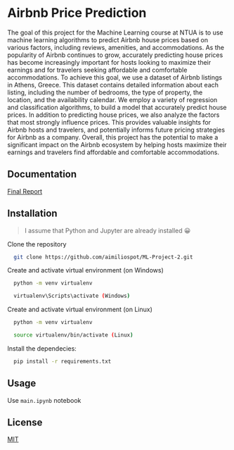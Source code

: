 # Airbnb Price Prediction

The goal of this project for the Machine Learning course at NTUA is to use machine learning algorithms to predict Airbnb house prices based on various factors, including reviews, amenities, and accommodations. As the popularity of Airbnb continues to grow, accurately predicting house prices has become increasingly important for hosts looking to maximize their earnings and for travelers seeking affordable and comfortable accommodations. To achieve this goal, we use a dataset of Airbnb listings in Athens, Greece. This dataset contains detailed information about each listing, including the number of bedrooms, the type of property, the location, and the availability calendar. We employ a variety of regression and classification algorithms, to build a model that accurately predict house prices. In addition to predicting house prices, we also analyze the factors that most strongly influence prices. This provides valuable insights for Airbnb hosts and travelers, and potentially informs future pricing strategies for Airbnb as a company. Overall, this project has the potential to make a significant impact on the Airbnb ecosystem by helping hosts maximize their earnings and travelers find affordable and comfortable accommodations.

## Documentation

[Final Report](https://raw.githubusercontent.com/aimiliospot/ML-Project-2/main/Potoupnis_Karachalios_ML_Project2.pdf)

## Installation
> I assume that Python and Jupyter are already installed :grinning:

Clone the repository 
```bash
  git clone https://github.com/aimiliospot/ML-Project-2.git
```

Create and activate virtual environment (on Windows)
```bash
  python -m venv virtualenv

  virtualenv\Scripts\activate (Windows)
```

Create and activate virtual environment (on Linux)
```bash
  python -m venv virtualenv

  source virtualenv/bin/activate (Linux)
```

Install the dependecies:
```bash
  pip install -r requirements.txt
```

## Usage

Use `main.ipynb` notebook

## License

[MIT](https://choosealicense.com/licenses/mit/)

